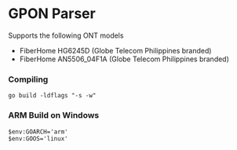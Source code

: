 # GPON Parser

Supports the following ONT models

* FiberHome HG6245D (Globe Telecom Philippines branded)
* FiberHome AN5506_04F1A (Globe Telecom Philippines branded)

### Compiling
    go build -ldflags "-s -w"

### ARM Build on Windows
    $env:GOARCH='arm'
    $env:GOOS='linux'
